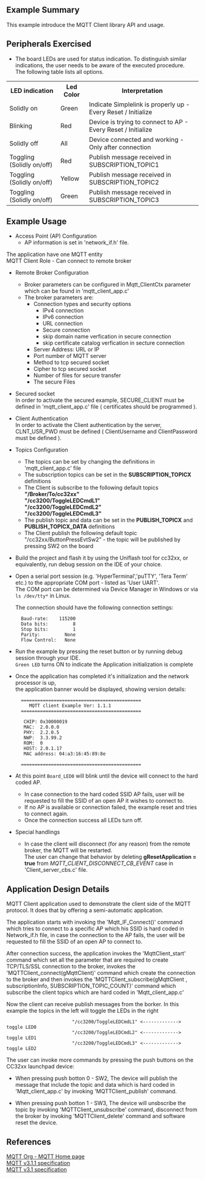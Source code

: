 ## Example Summary

This example introduce the MQTT Client library API and usage.

## Peripherals Exercised

* The board LEDs are used for status indication. To distinguish similar indications, the user needs to be aware of the executed procedure.   
The following table lists all options.

<table>
  <tr>
    <th>LED indication</th>
    <th>Led Color</th> 
    <th>Interpretation</th>
  </tr>
  <tr>
    <td>Solidly on</td>
    <td>Green</td> 
    <td>Indicate Simplelink is properly up - Every Reset / Initialize</td>
  </tr>
  <tr>
    <td>Blinking</td>
    <td>Red</td> 
    <td>Device is trying to connect to AP - Every Reset / Initialize</td>
  </tr>
  <tr>
    <td>Solidly off</td>
    <td>All</td> 
    <td>Device connected and working - Only after connection</td>
  </tr>
  <tr>
    <td>Toggling (Solidly on/off)</td>
    <td>Red</td> 
    <td>Publish message received in SUBSCRIPTION_TOPIC1</td>
  </tr>
  <tr>
    <td>Toggling (Solidly on/off)</td>
    <td>Yellow</td> 
    <td>Publish message received in SUBSCRIPTION_TOPIC2</td>
  </tr>
  <tr>
    <td>Toggling (Solidly on/off)</td>
    <td>Green</td> 
    <td>Publish message received in SUBSCRIPTION_TOPIC3</td>
  </tr>
</table>

## Example Usage

* Access Point (AP) Configuration
	- AP information is set in 'network\_if.h' file.

The application have one MQTT entity  
MQTT Client Role - Can connect to remote broker 

* Remote Broker Configuration

	- Broker parameters can be configured in Mqtt\_ClientCtx parameter which can be found in 'mqtt\_client\_app.c'
	- The broker parameters are:
		- Connection types and security options
			- IPv4 connection
			- IPv6 connection
			- URL connection
			- Secure connection
			- skip domain name verfication in secure connection
			- skip certificate catalog verfication in secture connection
		- Server Address: URL or IP
    	- Port number of MQTT server
    	- Method to tcp secured socket
    	- Cipher to tcp secured socket
    	- Number of files for secure transfer
    	- The secure Files  

* Secured socket  
	In order to activate the secured example, SECURE\_CLIENT must be defined in 'mqtt\_client\_app.c' file  ( certificates should be programmed ).

* Client Authentication  
	In order to activate the Client authentication by the server, CLNT\_USR\_PWD must be defined  ( ClientUsername and ClientPassword must be defined ).  
  
* Topics Configuration
	- The topics can be set by changing the definitions in 'mqtt\_client\_app.c' file  
	- The subscription topics can be set in the **SUBSCRIPTION\_TOPICX** definitions
	- The Client is subscribe to the following default topics  
		**"/Broker/To/cc32xx"**  
		**"/cc3200/ToggleLEDCmdL1"**  
		**"/cc3200/ToggleLEDCmdL2"**  
		**"/cc3200/ToggleLEDCmdL3"**  
	- The publish topic and data can be set in the **PUBLISH\_TOPICX** and **PUBLISH\_TOPICX\_DATA** definitions	  
	- The Client publish the following default topic "/cc32xx/ButtonPressEvtSw2" - 
				the topic will be published by pressing SW2 on the board
	
* Build the project and flash it by using the Uniflash tool for cc32xx, or equivalently, run debug session on the IDE of your choice.

* Open a serial port session (e.g. 'HyperTerminal','puTTY', 'Tera Term' etc.) to the appropriate COM port - listed as 'User UART'.  
The COM port can be determined via Device Manager in Windows or via `ls /dev/tty*` in Linux.

	The connection should have the following connection settings:

    	Baud-rate:    115200
	    Data bits:         8
	    Stop bits:         1
	    Parity:         None
	    Flow Control:   None


* Run the example by pressing the reset button or by running debug session through your IDE.  
 `Green LED` turns ON to indicate the Application initialization is complete 

* Once the application has completed it's initialization and the network processor is up,  
  the application banner would be displayed, showing version details:

        ============================================
           MQTT client Example Ver: 1.1.1
        ============================================

         CHIP: 0x30000019
         MAC:  2.0.0.0
         PHY:  2.2.0.5
         NWP:  3.3.99.2
         ROM:  0
         HOST: 2.0.1.17
         MAC address: 04:a3:16:45:89:8e

        ============================================

* At this point `Board_LED0` will blink until the device will connect to the hard coded AP.  
	* In case connection to the hard coded SSID AP fails, user will be requested to fill the SSID of an open AP it wishes to connect to.
  	* If no AP is available or connection failed, the example reset and tries to connect again.
	* Once the connection success all LEDs turn off.

* Special handlings
	- In case the client will disconnect (for any reason) from the remote broker, the MQTT will be restarted.   
	The user can change that behavior by deleting **gResetApplication = true** from *MQTT\_CLIENT\_DISCONNECT\_CB\_EVENT* case in 'Client\_server\_cbs.c' file. 

## Application Design Details

MQTT Client application used to demonstrate the client side of the MQTT protocol.
It does that by offering a semi-automatic application.

The application starts with invoking the 'Mqtt\_IF\_Connect()' command which tries to connect to a specific AP which his SSID is hard coded in Network\_if.h file, in case the connection to the AP fails, the user will be requested to fill the SSID of an open AP to connect to.

After connection success, the application invokes the 'MqttClient\_start' command which set all the parameter that are required to create TCP/TLS/SSL connection to the broker, invokes the 'MQTTClient\_connect(gMqttClient)' command which create the connection to the broker and then 
invokes the 'MQTTClient_subscribe(gMqttClient , subscriptionInfo, SUBSCRIPTION\_TOPIC\_COUNT)' command which subscribe the client topics which are hard coded in 'Mqtt\_client\_app.c' 

Now the client can receive publish messages from the borker.
In this example the topics in the left will toggle the LEDs in the right
     
							"/cc3200/ToggleLEDCmdL1" <-------------> toggle LED0  
							"/cc3200/ToggleLEDCmdL2" <-------------> toggle LED1  
							"/cc3200/ToggleLEDCmdL3" <-------------> toggle LED2   


The user can invoke more commands by pressing the push buttons on the CC32xx launchpad device: 

* When pressing push botton 0 - SW2, The device will publish the message that include the topic and data which is hard coded in 'Mqtt\_client\_app.c' by invoking 'MQTTClient\_publish' command.

* When pressing push botton 1 - SW3, The device will unsbscribe the topic by invoking 'MQTTClient\_unsubscribe' command, disconnect from the broker by invoking 'MQTTClient\_delete' command and software reset the device.   
	
## References

[MQTT Org - MQTT Home page](http://mqtt.org/documentation)  
[MQTT v3.1.1 specification](http://docs.oasis-open.org/mqtt/mqtt/v3.1.1/os/mqtt-v3.1.1-os.html)  
[MQTT v3.1 specification](http://www.ibm.com/developerworks/webservices/library/ws-mqtt/index.html)  